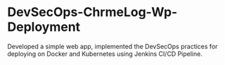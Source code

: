 # DevSecOps-ChrmeLog-Wp-Deployment
Developed a simple web app, implemented the DevSecOps practices for deploying on Docker and Kubernetes using Jenkins CI/CD Pipeline.
